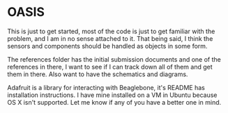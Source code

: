 # OASIS

This is just to get started, most of the code is just to get familiar with the problem, and I am in no sense attached to it. That being said, I think the sensors and components should be handled as objects in some form.

The references folder has the initial submission documents and one of the references in there, I want to see if I can track down all of them and get them in there. Also want to have the schematics and diagrams.

Adafruit is a library for interacting with Beaglebone, it's README has installation instructions. I have mine installed on a VM in Ubuntu because OS X isn't supported. Let me know if any of you have a better one in mind.
